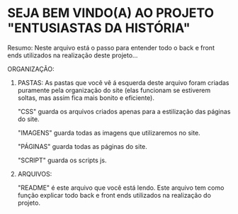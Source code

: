 # SEJA BEM VINDO(A) AO PROJETO "ENTUSIASTAS DA HISTÓRIA"


Resumo: Neste arquivo está o passo para entender todo o back e front ends utilizados na realização deste projeto...

ORGANIZAÇÃO:

1. PASTAS: As pastas que você vê á esquerda deste arquivo foram criadas puramente pela organização do site (elas funcionam se estiverem soltas, mas assim fica mais bonito e eficiente).

    "CSS" guarda os arquivos criados apenas para a estilização das páginas do site.

    "IMAGENS" guarda todas as imagens que utilizaremos no site.

    "PÁGINAS" guarda todas as páginas do site.

    "SCRIPT" guarda os scripts js.


2. ARQUIVOS: 


    "README" é este arquivo que você está lendo. Este arquivo tem como função explicar todo back e front ends utilizados na realização do projeto.